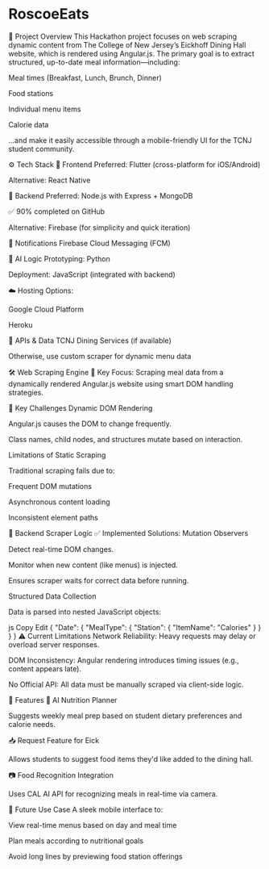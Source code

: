 # RoscoeEats

🧠 Project Overview
This Hackathon project focuses on web scraping dynamic content from The College of New Jersey’s Eickhoff Dining Hall website, which is rendered using Angular.js.
The primary goal is to extract structured, up-to-date meal information—including:

Meal times (Breakfast, Lunch, Brunch, Dinner)

Food stations

Individual menu items

Calorie data

...and make it easily accessible through a mobile-friendly UI for the TCNJ student community.

⚙️ Tech Stack
🎨 Frontend
Preferred: Flutter (cross-platform for iOS/Android)

Alternative: React Native

🔧 Backend
Preferred: Node.js with Express + MongoDB

✅ 90% completed on GitHub

Alternative: Firebase (for simplicity and quick iteration)

🔔 Notifications
Firebase Cloud Messaging (FCM)

🧠 AI Logic
Prototyping: Python

Deployment: JavaScript (integrated with backend)

☁️ Hosting
Options:

Google Cloud Platform

Heroku

🔗 APIs & Data
TCNJ Dining Services (if available)

Otherwise, use custom scraper for dynamic menu data

🛠️ Web Scraping Engine
📌 Key Focus:
Scraping meal data from a dynamically rendered Angular.js website using smart DOM handling strategies.

🧩 Key Challenges
Dynamic DOM Rendering

Angular.js causes the DOM to change frequently.

Class names, child nodes, and structures mutate based on interaction.

Limitations of Static Scraping

Traditional scraping fails due to:

Frequent DOM mutations

Asynchronous content loading

Inconsistent element paths

🧠 Backend Scraper Logic
✅ Implemented Solutions:
Mutation Observers

Detect real-time DOM changes.

Monitor when new content (like menus) is injected.

Ensures scraper waits for correct data before running.

Structured Data Collection

Data is parsed into nested JavaScript objects:

js
Copy
Edit
{
  "Date": {
    "MealType": {
      "Station": {
        "ItemName": "Calories"
      }
    }
  }
}
⚠️ Current Limitations
Network Reliability: Heavy requests may delay or overload server responses.

DOM Inconsistency: Angular rendering introduces timing issues (e.g., content appears late).

No Official API: All data must be manually scraped via client-side logic.

🚀 Features
🧠 AI Nutrition Planner

Suggests weekly meal prep based on student dietary preferences and calorie needs.

📥 Request Feature for Eick

Allows students to suggest food items they'd like added to the dining hall.

📷 Food Recognition Integration

Uses CAL AI API for recognizing meals in real-time via camera.

📱 Future Use Case
A sleek mobile interface to:

View real-time menus based on day and meal time

Plan meals according to nutritional goals

Avoid long lines by previewing food station offerings

